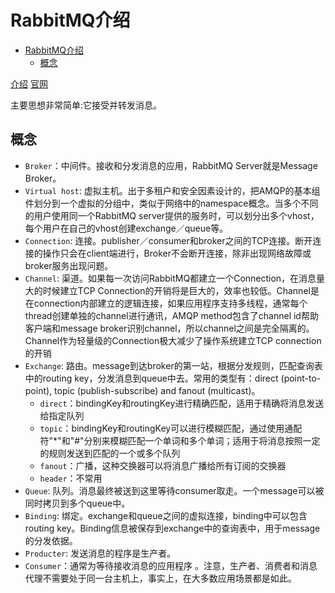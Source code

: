 # RabbitMQ介绍

<!-- TOC -->

- [RabbitMQ介绍](#rabbitmq%e4%bb%8b%e7%bb%8d)
  - [概念](#%e6%a6%82%e5%bf%b5)

<!-- /TOC -->

[介绍](http://www.belonk.com/c/rabbitmq_intro_helloworld.html)
[官网](https://www.rabbitmq.com/)

主要思想非常简单:它接受并转发消息。

## 概念

- `Broker`：中间件。接收和分发消息的应用，RabbitMQ Server就是Message Broker。
- `Virtual host`: 虚拟主机。出于多租户和安全因素设计的，把AMQP的基本组件划分到一个虚拟的分组中，类似于网络中的namespace概念。当多个不同的用户使用同一个RabbitMQ server提供的服务时，可以划分出多个vhost，每个用户在自己的vhost创建exchange／queue等。
- `Connection`: 连接。publisher／consumer和broker之间的TCP连接。断开连接的操作只会在client端进行，Broker不会断开连接，除非出现网络故障或broker服务出现问题。
- `Channel`: 渠道。如果每一次访问RabbitMQ都建立一个Connection，在消息量大的时候建立TCP Connection的开销将是巨大的，效率也较低。Channel是在connection内部建立的逻辑连接，如果应用程序支持多线程，通常每个thread创建单独的channel进行通讯，AMQP method包含了channel id帮助客户端和message broker识别channel，所以channel之间是完全隔离的。Channel作为轻量级的Connection极大减少了操作系统建立TCP connection的开销
- `Exchange`: 路由。message到达broker的第一站，根据分发规则，匹配查询表中的routing key，分发消息到queue中去。常用的类型有：direct (point-to-point), topic (publish-subscribe) and fanout (multicast)。
  - `direct`：bindingKey和routingKey进行精确匹配，适用于精确将消息发送给指定队列
  - `topic`：bindingKey和routingKey可以进行模糊匹配，通过使用通配符"*"和"#"分别来模糊匹配一个单词和多个单词；适用于将消息按照一定的规则发送到匹配的一个或多个队列
  - `fanout`：广播，这种交换器可以将消息广播给所有订阅的交换器
  - `header`：不常用
- `Queue`: 队列。消息最终被送到这里等待consumer取走。一个message可以被同时拷贝到多个queue中。
- `Binding`: 绑定。exchange和queue之间的虚拟连接，binding中可以包含routing key。Binding信息被保存到exchange中的查询表中，用于message的分发依据。
- `Producter`: 发送消息的程序是生产者。
- `Consumer`：通常为等待接收消息的应用程序  。注意，生产者、消费者和消息代理不需要处于同一台主机上，事实上，在大多数应用场景都是如此。
